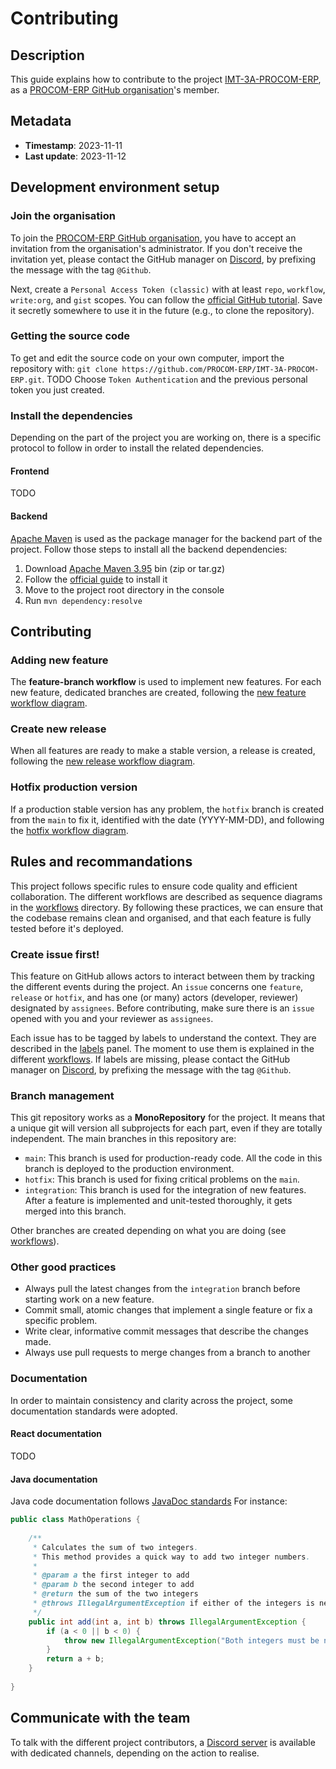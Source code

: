 # Contributing

## Description
This guide explains how to contribute to the project [IMT-3A-PROCOM-ERP](https://github.com/PROCOM-ERP/IMT-3A-PROCOM-ERP),
as a [PROCOM-ERP GitHub organisation](https://github.com/PROCOM-ERP)'s member.

## Metadata
- **Timestamp**: 2023-11-11
- **Last update**: 2023-11-12

## Development environment setup

### Join the organisation
To join the [PROCOM-ERP GitHub organisation](https://github.com/PROCOM-ERP),
you have to accept an invitation from the organisation's administrator.
If you don't receive the invitation yet, please contact the GitHub manager on
[Discord](https://discord.com/channels/1157244196332245096/1159476398155640872),
by prefixing the message with the tag `@Github`.  

Next, create a `Personal Access Token (classic)` with at least `repo`, `workflow`, `write:org`, and `gist` scopes.
You can follow the [official GitHub tutorial](https://docs.github.com/en/authentication/keeping-your-account-and-data-secure/managing-your-personal-access-tokens#creating-a-personal-access-token-classic).
Save it secretly somewhere to use it in the future (e.g., to clone the repository).

### Getting the source code
To get and edit the source code on your own computer, 
import the repository with: `git clone https://github.com/PROCOM-ERP/IMT-3A-PROCOM-ERP.git`. TODO
Choose `Token Authentication` and the previous personal token you just created.

### Install the dependencies
Depending on the part of the project you are working on, 
there is a specific protocol to follow in order to install the related dependencies.

#### Frontend
TODO

#### Backend
[Apache Maven](https://maven.apache.org/index.html) is used as the package manager for the backend part of the project.
Follow those steps to install all the backend dependencies:
1. Download [Apache Maven 3.95](https://maven.apache.org/download.cgi) bin (zip or tar.gz)
2. Follow the [official guide](https://maven.apache.org/install.html) to install it
3. Move to the project root directory in the console
4. Run `mvn dependency:resolve`

## Contributing

### Adding new feature
The **feature-branch workflow** is used to implement new features.
For each new feature, dedicated branches are created, following the
[new feature workflow diagram](contributing-workflow-git-new-feature.png).

### Create new release
When all features are ready to make a stable version, a release is created, following the
[new release workflow diagram](contributing-workflow-git-new-release.png).

### Hotfix production version
If a production stable version has any problem, the `hotfix` branch is created from the `main` to fix it, 
identified with the date (YYYY-MM-DD), and following the 
[hotfix workflow diagram](contributing-workflow-git-hotfix.png).

## Rules and recommandations
This project follows specific rules to ensure code quality and efficient collaboration.
The different workflows are described as sequence diagrams in the [workflows]() directory.
By following these practices, we can ensure that the codebase remains clean and organised,
and that each feature is fully tested before it's deployed.

### Create issue first!
This feature on GitHub allows actors to interact between them by tracking the different events during the project.
An `issue` concerns one `feature`, `release` or `hotfix`,
and has one (or many) actors (developer, reviewer) designated by `assignees`.
Before contributing, make sure there is an `issue` opened with you and your reviewer as `assignees`.

Each issue has to be tagged by labels to understand the context.
They are described in the [labels](https://github.com/BOPS38IMT/IMT-3A-PROCOM-ERP/labels) panel.
The moment to use them is explained in the different [workflows]().
If labels are missing, please contact the GitHub manager on
[Discord](https://discord.com/channels/1157244196332245096/1159476398155640872),
by prefixing the message with the tag `@Github`.

### Branch management
This git repository works as a **MonoRepository** for the project.
It means that a unique git will version all subprojects for each part, even if they are totally independent.
The main branches in this repository are:

- `main`: This branch is used for production-ready code.
  All the code in this branch is deployed to the production environment.
- `hotfix`: This branch is used for fixing critical problems on the `main`.
- `integration`: This branch is used for the integration of new features.
  After a feature is implemented and unit-tested thoroughly, it gets merged into this branch.

Other branches are created depending on what you are doing (see [workflows]()).

### Other good practices
- Always pull the latest changes from the `integration` branch before starting work on a new feature.
- Commit small, atomic changes that implement a single feature or fix a specific problem.
- Write clear, informative commit messages that describe the changes made.
- Always use pull requests to merge changes from a branch to another

### Documentation
In order to maintain consistency and clarity across the project, some documentation standards were adopted.

#### React documentation
TODO

#### Java documentation
Java code documentation follows [JavaDoc standards](https://developer.atlassian.com/server/confluence/javadoc-standards/)
For instance:
```java
public class MathOperations {
    
    /**
     * Calculates the sum of two integers.
     * This method provides a quick way to add two integer numbers.
     *
     * @param a the first integer to add
     * @param b the second integer to add
     * @return the sum of the two integers
     * @throws IllegalArgumentException if either of the integers is negative
     */
    public int add(int a, int b) throws IllegalArgumentException {
        if (a < 0 || b < 0) {
            throw new IllegalArgumentException("Both integers must be non-negative.");
        }
        return a + b;
    }
    
}
```

## Communicate with the team
To talk with the different project contributors,
a [Discord server](https://discord.com/channels/1157244196332245096)
is available with dedicated channels, depending on the action to realise.

